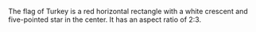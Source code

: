 The flag of Turkey is a red horizontal rectangle with a white crescent and five-pointed star in the center. It has an aspect ratio of 2:3.